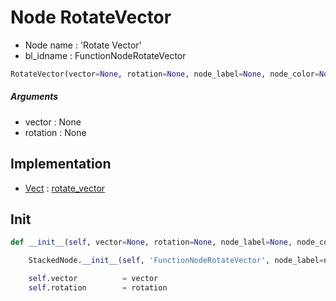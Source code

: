 # Node RotateVector

- Node name : 'Rotate Vector'
- bl_idname : FunctionNodeRotateVector


``` python
RotateVector(vector=None, rotation=None, node_label=None, node_color=None)
```
##### Arguments

- vector : None
- rotation : None

## Implementation

- [Vect](/docs/GeoNodes/Vect.md) : [rotate_vector](/docs/GeoNodes/Vect.md#rotate_vector)

## Init

``` python
def __init__(self, vector=None, rotation=None, node_label=None, node_color=None):

    StackedNode.__init__(self, 'FunctionNodeRotateVector', node_label=node_label, node_color=node_color)

    self.vector          = vector
    self.rotation        = rotation
```
